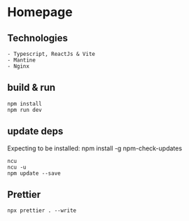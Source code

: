 # Homepage

## Technologies

```
- Typescript, ReactJs & Vite
- Mantine
- Nginx
```

## build & run

```
npm install
npm run dev
```

## update deps

Expecting to be installed: npm install -g npm-check-updates

```
ncu
ncu -u
npm update --save
```

## Prettier

```
npx prettier . --write
```
